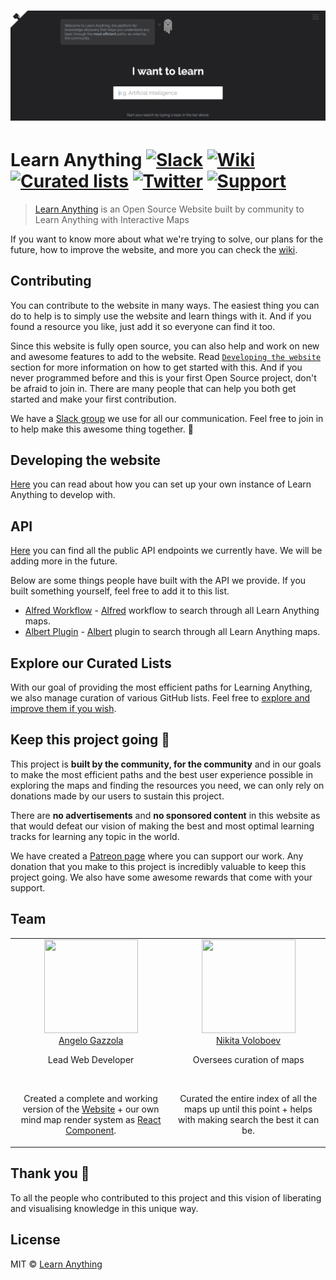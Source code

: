 # [![Learn Anything](media/header.png)](https://learn-anything.xyz/)

# Learn Anything [![Slack](https://img.shields.io/badge/Slack%20Group-💬-green.svg)](https://join.slack.com/t/learnanythingxyz/shared_invite/enQtMjg1MTcxMjA4NDg2LWU0YjgxZTZmZGY5MTRlMWI3ZWJjYzNhYTg4MmE1OTRjNTQ2MjUwYWI3ZGZlZjg1MDA0OTc3ZDY3ZmMzZDc4N2I) [![Wiki](https://img.shields.io/badge/Wiki-📔-brown.svg)](https://github.com/learn-anything/learn-anything/wiki) [![Curated lists](https://img.shields.io/badge/Curated%20Lists-🔖-blue.svg)](https://github.com/learn-anything/learn-anything/wiki/Curated-Lists) [![Twitter](https://img.shields.io/twitter/follow/learnanything_.svg?style=social&label=Follow&style=flat-square)](https://twitter.com/learnanything_) [![Support](https://img.shields.io/badge/Support%20Us-💗-ff69b4.svg)](https://www.patreon.com/learnanything)
> [Learn Anything](https://learn-anything.xyz/) is an Open Source Website built by community to Learn Anything with Interactive Maps

If you want to know more about what we're trying to solve, our plans for the future, how to improve the website, and more you can check the [wiki](https://github.com/learn-anything/learn-anything/wiki).

## Contributing
You can contribute to the website in many ways. The easiest thing you can do to help is to simply use the website and learn things with it. And if you found a resource you like, just add it so everyone can find it too.

Since this website is fully open source, you can also help and work on new and awesome features to add to the website. Read [`Developing the website`](https://github.com/learn-anything/learn-anything/wiki/Developing) section for more information on how to get started with this. And if you never programmed before and this is your first Open Source project, don't be afraid to join in. There are many people that can help you both get started and make your first contribution.

We have a [Slack group](https://join.slack.com/t/learnanythingxyz/shared_invite/enQtMjg1MTcxMjA4NDg2LWU0YjgxZTZmZGY5MTRlMWI3ZWJjYzNhYTg4MmE1OTRjNTQ2MjUwYWI3ZGZlZjg1MDA0OTc3ZDY3ZmMzZDc4N2I) we use for all our communication. Feel free to join in to help make this awesome thing together. 🦄

## Developing the website
[Here](https://github.com/learn-anything/learn-anything/wiki/Developing) you can read about how you can set up your own instance of Learn Anything to develop with.

## API
[Here](http://docs.learn-anything.xyz/) you can find all the public API endpoints we currently have. We will be adding more in the future.

Below are some things people have built with the API we provide. If you built something yourself, feel free to add it to this list.
- [Alfred Workflow](https://github.com/nikitavoloboev/alfred-learn-anything) - [Alfred](https://www.alfredapp.com/) workflow to search through all Learn Anything maps.
- [Albert Plugin](https://github.com/nglgzz/albert-plugins) - [Albert](https://github.com/albertlauncher/albert) plugin to search through all Learn Anything maps.

## Explore our Curated Lists
With our goal of providing the most efficient paths for Learning Anything, we also manage curation of various GitHub lists. Feel free to [explore and improve them if you wish](https://github.com/learn-anything/learn-anything/wiki/Curated-Lists).

## Keep this project going 💜
This project is **built by the community, for the community** and in our goals to make the most efficient paths and the best user experience possible in exploring the maps and finding the resources you need, we can only rely on donations made by our users to sustain this project.

There are **no advertisements** and **no sponsored content** in this website as that would defeat our vision of making the best and most optimal learning tracks for learning any topic in the world.

We have created a [Patreon page](https://www.patreon.com/learnanything) where you can support our work. Any donation that you make to this project is incredibly valuable to keep this project going. We also have some awesome rewards that come with your support.

## Team
<table>
  <tbody>
    <tr>
      <td align="center" valign="top">
        <img width="150" height="150" src="https://github.com/nglgzz.png?size=400">
        <br>
        <a href="https://github.com/nglgzz"> Angelo Gazzola </a>
        <p>Lead Web Developer</p>
        <br>
        <p>Created a complete and working version of the <a href="https://learn-anything.xyz">Website</a> + our own mind map render system as <a href="https://github.com/learn-anything/react-mindmap">React Component</a>.</p>
      </td>
      <td align="center" valign="top">
        <img width="150" height="150" src="https://github.com/nikitavoloboev.png?size=400">
        <br>
        <a href="https://nikitavoloboev.xyz">Nikita Voloboev</a>
        <p>Oversees curation of maps</p>
        <br>
        <p>Curated the entire index of all the maps up until this point + helps with making search the best it can be.</p>
      </td>
     </tr>
  </tbody>
</table>

## Thank you 💜
To all the people who contributed to this project and this vision of liberating and visualising knowledge in this unique way.

## License
MIT © [Learn Anything](https://learn-anything.xyz)
